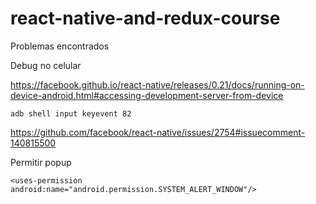 # react-native-and-redux-course

Problemas encontrados

Debug no celular

https://facebook.github.io/react-native/releases/0.21/docs/running-on-device-android.html#accessing-development-server-from-device

``` 
adb shell input keyevent 82 
```

https://github.com/facebook/react-native/issues/2754#issuecomment-140815500

Permitir popup

```
<uses-permission android:name="android.permission.SYSTEM_ALERT_WINDOW"/>
```